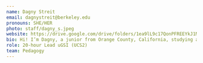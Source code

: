 ```yaml
---
name: Dagny Streit
email: dagnystreit@berkeley.edu
pronouns: SHE/HER
photo: staff/dagny_s.jpeg
website: https://drive.google.com/drive/folders/1ea9lL9c17QonPFREEYkJ1MaAJTrqSoFA?usp=sharing
bio: Hi! I’m Dagny, a junior from Orange County, California, studying applied mathematics and computer science. Outside of class, I enjoy baking, reading, and traveling!
role: 20-hour Lead uGSI (UCS2)
team: Pedagogy
---
```

